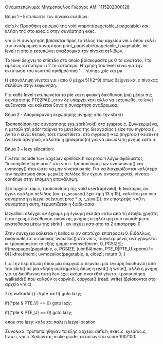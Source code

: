 Ονοματεπώνυμο: Μητρόπουλος Γιώργος
ΑΜ: 1115202000128


Βήμα 1 – Εκτυπώστε τον πίνακα σελίδων:

defs.h:
Προσθήκη ορισμού της void vmprint(pagetable_t pagetable) και κλήση της στo exec.c στην συνάρτηση exec.

vm.c:
Η συνάρτηση βρίσκεται προς το τέλος του αρχείου vm.c όπου καλει την αναδρομικη συναρτηση print_pagetable(pagetable_t pagetable, int level) η οποία εκτυπώνει αναδρομικά τον πίνακα σελίδων. 

Το level δείχνει το επίπεδο στο οποίο βρίσκομαστε με 0 το ανώτατο, 1 το αμέσως κατώτερο κι 2 το κατώτερο. Η χρήση του level είναι για την εκτύπωση του σωστού αριθμού από ' ..' strings ,pte και pa. 

Η επανάληψη γίνεται για i απο 0 μέχρι 511(2^9) όπως δείχνει και ο πίνακας σελίδων στην εκφώνηση. 
 
Για καθε level εκτυπώνεται το pte και η φυσική διεύθυνση (pa) μέσω της συνάρτησης PTE2PA().,οταν δε υπαρχει κατι αλλο 
να εκτυπωθει το level αυξανεται και καλειται ξανα η συναρτηση αναδρομικα.


Βήμα 2 - Απομακρυνση εκχωρησης μνημης απο την sbrk()

Τροποποίηση της συνάρτησης  sys_sbrk(void) στο sysproc.c. Συγκεκριμένα, η μεταβλητή addr παίρνει το μέγεθος της διεργασίας ( size του myproc()). Αν το n είναι θετικό, τότε προστίθεται στο myproc()->sz.(myproc()->size+n) Αν είναι αρνητικό, καλείται η growproc(n) για να μειώσει τη μνήμη κατά n.


Βήμα 3 – lazy allocation:

Γίνεται include των αρχείων spinlock.h και proc.h λόγω σφάλματος “incomplete type proc” στο vm.c. 
Τροποποίηση των uvmunmap() και uvmcopy() έτσι ώστε να μην γίνεται panic. Για να διαχειρίζονται καλύτερα την περίπτωση όπου μερικές σελίδες δεν έχουν αντιστοιχιστεί, γίνεται continue στην επόμενη επανάληψη.

Στο αρχείο trap.c, τροποποίηση της void usertrap(void). Ειδικότερα, αν έγινε σφάλμα σελίδας (αν η r_scause() έχει τιμή 13 ή 15), καλείται μια νεα συναρτηση η lazyalloc(struct proc * p, r_stval()). αν επιστρεψε <=0 η συναρτηση αυτη, τερματιζεται η διαδικασια

lazyalloc:
ελέγχει αν έχουμε μη έγκυρη σελίδα κάτω από τη στοίβα χρήστη ή αν έχουμε διεύθυνση εικονικής μνήμης υψηλότερη από οποιαδήποτε ανατεθείσα μέσω της sbrk() , αν ισχυει κατι απο τα 2 επιστρεφει 0.

Στην συνεχεια καλειται η kalloc κι αν αποτύχει επιστρεφει 0. 
Ειδάλλως, ακολουθείται ο κώδικας uvmalloc() στο vm.c, συγκεκριμένα, αντιγράφεται κι τροποποιείται το εξής τμήμα:
memset(mem, 0, PGSIZE);
if(mappages(pagetable, a, PGSIZE, (uint64)mem, PTE_R|PTE_U|xperm) != 0){
	kfree(mem);
	uvmdealloc(pagetable, a, oldsz);
	return 0;
}


Για την περίπτωση όπου μία διεργασία περνάει μία έγκυρη διεύθυνση από την sbrk() σε μία κλήση συστήματος όπως η read() ή write(), αλλά η μνήμη για τη διεύθυνση αυτή δεν έχει ακόμη ανατεθεί γίνεται τροποποίηση walkaddr() που καλούν οι copyin(), copyout() (read, write) (βρίσκονται στο αρχείο vm.c). 

Στη walkaddr():
if(pte == 0)
  goto lazy;

  if((*pte & PTE_V) == 0)
  goto lazy;

  if((*pte & PTE_U) == 0)
  goto lazy;

  οπου στο lazy: καλειται παλι η lazyallocation 


Συνολικά, τροποποιήθηκαν τα εξής αρχεία: defs.h, exec.c, sysproc.c, trap.c, vm.c.
Καλώντας make grade, εκτυπώνεται score 100/100:

